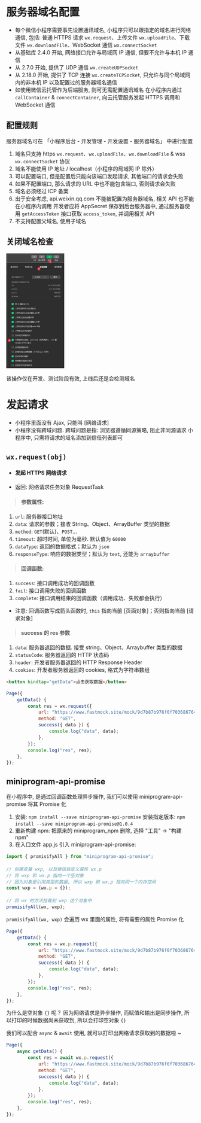 # 服务器域名配置

-   每个微信小程序需要事先设置通讯域名, 小程序只可以跟指定的域名进行网络通信, 包括:
    普通 HTTPS 请求 `wx.request`、上传文件 `wx.uploadFile`、下载文件 `wx.downloadFile`、WebSocket 通信 `wx.connectSocket`
-   从基础库 2.4.0 开始, 网络接口允许与局域网 IP 通信, 但要不允许与本机 IP 通信
-   从 2.7.0 开始, 提供了 UDP 通信 `wx.createUDPSocket`
-   从 2.18.0 开始, 提供了 TCP 连接 `wx.createTCPSocket`, 只允许与同个局域网内的非本机 IP 以及配置过的服务器域名通信
-   如使用微信云托管作为后端服务, 则可无需配置通讯域名
    在小程序内通过 `callContainer` & `connectContainer`, 向云托管服务发起 HTTPS 调用和 WebSocket 通信

## 配置规则

服务器域名可在 「小程序后台 - 开发管理 - 开发设置 - 服务器域名」 中进行配置

1. 域名只支持 https `wx.request`、`wx.uploadFile`、`wx.downloadFile` & wss `wx.connectSocket` 协议
2. 域名不能使用 IP 地址 / localhost（小程序的局域网 IP 除外）
3. 可以配置端口, 但是配置后只能向该端口发起请求, 其他端口的请求会失败
4. 如果不配置端口, 那么请求的 URL 中也不能包含端口, 否则请求会失败
5. 域名必须经过 ICP 备案
6. 出于安全考虑, api.weixin.qq.com 不能被配置为服务器域名, 相关 API 也不能在小程序内调用
   开发者应将 AppSecret 保存到后台服务器中, 通过服务器使用 `getAccessToken` 接口获取 `access_token`, 并调用相关 API
7. 不支持配置父域名, 使用子域名

## 关闭域名检查

<img src="picture/image-20220221102903411.png" alt="image-20220221102903411" style="zoom:30%;" />

该操作仅在开发、测试阶段有效, 上线后还是会检测域名

# 发起请求

-   小程序里面没有 Ajax, 只能叫 [网络请求]
-   小程序没有跨域问题. 跨域问题是指: 浏览器遵循同源策略, 阻止非同源请求
    小程序中, 只需将请求的域名添加到信任列表即可

## `wx.request(obj)`

-   #### 发起 HTTPS 网络请求

-   返回: 网络请求任务对象 RequestTask

> #### 参数属性:

1. `url`: 服务器接口地址
2. `data`: 请求的参数；接收 String、Object、ArrayBuffer 类型的数据
3. `method`: `GET`(默认)、`POST`...
4. `timeout`: 超时时间, 单位为毫秒. 默认值为 `60000`
5. `dataType`: 返回的数据格式；默认为 `json`
6. `responseType`: 响应的数据类型；默认为 `text`, 还能为 `arraybuffer`

> #### 回调函数:

1. `success`: 接口调用成功的回调函数
2. `fail`: 接口调用失败的回调函数
3. `complete`: 接口调用结束的回调函数（调用成功、失败都会执行）

-   注意: 回调函数写成箭头函数时, `this` 指向当前 [页面对象]；否则指向当前 [请求对象]

> #### success 的 res 参数

1. `data`: 服务器返回的数据. 接受 string、Object、Arraybuffer 类型的数据
2. `statusCode`: 服务器返回的 HTTP 状态码
3. `header`: 开发者服务器返回的 HTTP Response Header
4. `cookies`: 开发者服务器返回的 cookies, 格式为字符串数组

```html
<button bindtap="getData">点击获取数据</button>
```

```js
Page({
    getData() {
        const res = wx.request({
            url: "https://www.fastmock.site/mock/9d7b87b976f0f703686764ab8a74d066/program/list",
            method: "GET",
            success({ data }) {
                console.log("data", data);
            },
        });
        console.log("res", res);
    },
});
```

## miniprogram-api-promise

在小程序中, 是通过回调函数处理异步操作, 我们可以使用 miniprogram-api-promise 将其 Promise 化

1. 安装: `npm install --save miniprogram-api-promise`
   安装指定版本: `npm install --save miniprogram-api-promise@1.0.4`
2. 重新构建 npm: 把原来的 miniprogram_npm 删除, 选择 "工具" → "构建 npm"
3. 在入口文件 app.js 引入 miniprogram-api-promise:

```js
import { promisifyAll } from "miniprogram-api-promise";

// 创建变量 wxp, 以及微信自定义属性 wx.p
// 将 wxp 和 wx.p 指向一个空对象
// 因为对象是引用类型的数据, 所以 wxp 和 wx.p 指向同一个内存空间
const wxp = (wx.p = {});

// 将 wx 的方法挂载到 wxp 这个对象中
promisifyAll(wx, wxp);
```

`promisifyAll(wx, wxp)` 会遍历 wx 里面的属性, 将有需要的属性 Promise 化

```js
Page({
    getData() {
        const res = wx.p.request({
            url: "https://www.fastmock.site/mock/9d7b87b976f0f703686764ab8a74d066/program/list",
            method: "GET",
            success({ data }) {
                console.log("data", data);
            },
        });
        console.log("res", res);
    },
});
```

为什么是空对象 `{}` 呢？
因为网络请求是异步操作, 而赋值和输出是同步操作, 所以打印的时候数据尚未获取到, 所以会打印空对象 `{}`

我们可以配合 `async` & `await` 使用, 就可以打印出网络请求获取到的数据啦 ~

```js
Page({
    async getData() {
        const res = await wx.p.request({
            url: "https://www.fastmock.site/mock/9d7b87b976f0f703686764ab8a74d066/program/list",
            method: "GET",
            success({ data }) {
                console.log("data", data);
            },
        });
        console.log("res", res);
    },
});
```
